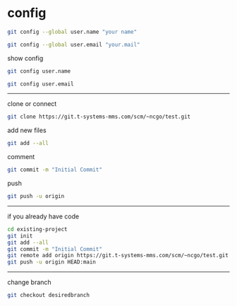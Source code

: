 # config

```sh
git config --global user.name "your name"
```

```sh
git config --global user.email "your.mail"
```

show config

```sh
git config user.name
```

```sh
git config user.email
```

---
clone or connect

```sh
git clone https://git.t-systems-mms.com/scm/~ncgo/test.git
```

add new files

```sh
git add --all
```

comment

```sh
git commit -m "Initial Commit"
```

push

```sh
git push -u origin
```

---

if you already have code

```sh
cd existing-project
git init
git add --all
git commit -m "Initial Commit"
git remote add origin https://git.t-systems-mms.com/scm/~ncgo/test.git
git push -u origin HEAD:main
```

---

change branch

```sh
git checkout desiredbranch
```
